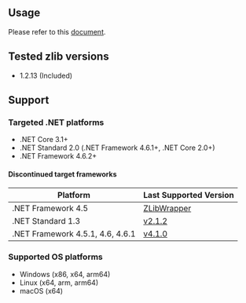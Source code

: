 ## Usage

Please refer to this [document](https://github.com/ied206/Joveler.Compression/blob/v4.2.0/Joveler.Compression.ZLib/USAGE.md).

## Tested zlib versions

- 1.2.13 (Included)

## Support

### Targeted .NET platforms

- .NET Core 3.1+
- .NET Standard 2.0 (.NET Framework 4.6.1+, .NET Core 2.0+)
- .NET Framework 4.6.2+

#### Discontinued target frameworks

| Platform | Last Supported Version |
|----------|------------------------|
| .NET Framework 4.5 | [ZLibWrapper](https://www.nuget.org/packages/Joveler.ZLibWrapper) |
| .NET Standard 1.3 | [v2.1.2](https://www.nuget.org/packages/Joveler.Compression.ZLib/2.1.2) |
| .NET Framework 4.5.1, 4.6, 4.6.1 | [v4.1.0](https://www.nuget.org/packages/Joveler.Compression.ZLib/4.1.0) |

### Supported OS platforms

- Windows (x86, x64, arm64)
- Linux (x64, arm, arm64)
- macOS (x64)
